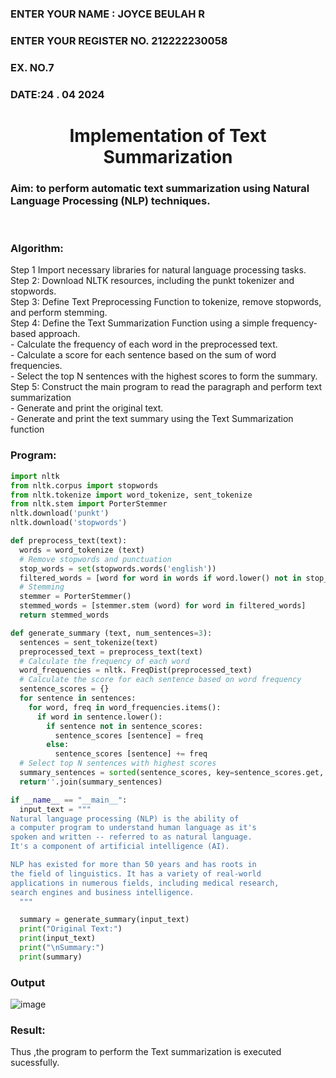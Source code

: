 <H3>ENTER YOUR NAME : JOYCE BEULAH R</H3>
<H3>ENTER YOUR REGISTER NO. 212222230058</H3>
<H3>EX. NO.7</H3>
<H3>DATE:24 . 04 2024</H3>
<H1 ALIGN =CENTER>Implementation of Text  Summarization</H1>
<H3>Aim: to perform automatic text summarization using Natural Language Processing (NLP) techniques. </H3> 
 <BR>
<h3>Algorithm:</h3>
Step 1 Import necessary libraries for natural language processing tasks.<BR>
Step 2: Download NLTK resources, including the punkt tokenizer and stopwords.<BR>
Step 3: Define Text Preprocessing Function to tokenize, remove stopwords, and perform stemming.<BR>
Step 4: Define the Text Summarization Function using a simple frequency-based approach.<br>
    - Calculate the frequency of each word in the preprocessed text.<br>
    - Calculate a score for each sentence based on the sum of word frequencies.<br>
    - Select the top N sentences with the highest scores to form the summary.<br>
Step 5: Construct the main program to read the paragraph  and perform text summarization<br>
      - Generate and print the original text.<br>
      - Generate and print the text summary using the  Text Summarization function<br>
<H3>Program:</H3>

```python
import nltk
from nltk.corpus import stopwords
from nltk.tokenize import word_tokenize, sent_tokenize
from nltk.stem import PorterStemmer
nltk.download('punkt')
nltk.download('stopwords')

def preprocess_text(text):
  words = word_tokenize (text)
  # Remove stopwords and punctuation
  stop_words = set(stopwords.words('english'))
  filtered_words = [word for word in words if word.lower() not in stop_words and word.isalnum()]
  # Stemming
  stemmer = PorterStemmer()
  stemmed_words = [stemmer.stem (word) for word in filtered_words]
  return stemmed_words

def generate_summary (text, num_sentences=3):
  sentences = sent_tokenize(text)
  preprocessed_text = preprocess_text(text)
  # Calculate the frequency of each word
  word_frequencies = nltk. FreqDist(preprocessed_text)
  # Calculate the score for each sentence based on word frequency
  sentence_scores = {}
  for sentence in sentences:
    for word, freq in word_frequencies.items():
      if word in sentence.lower():
        if sentence not in sentence_scores:
          sentence_scores [sentence] = freq
        else:
          sentence_scores [sentence] += freq
  # Select top N sentences with highest scores
  summary_sentences = sorted(sentence_scores, key=sentence_scores.get, reverse=True) [:num_sentences]
  return''.join(summary_sentences)

if __name__ == "__main__":
  input_text = """
Natural language processing (NLP) is the ability of 
a computer program to understand human language as it's 
spoken and written -- referred to as natural language. 
It's a component of artificial intelligence (AI).

NLP has existed for more than 50 years and has roots in 
the field of linguistics. It has a variety of real-world 
applications in numerous fields, including medical research, 
search engines and business intelligence.
  """

  summary = generate_summary(input_text)
  print("Original Text:")
  print(input_text)
  print("\nSummary:")
  print(summary)
```

<H3>Output</H3>

![image](https://github.com/JoyceBeulah/Ex-7-AAI/assets/118343698/bf5aa75c-11b6-4093-8e0b-ad928c3387df)


<H3>Result:</H3>
Thus ,the program to perform the Text summarization is executed sucessfully.


